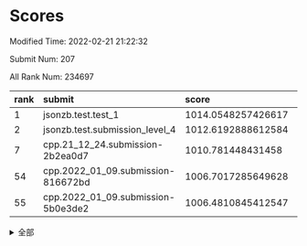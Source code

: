 # Scores

Modified Time: 2022-02-21 21:22:32

Submit Num: 207

All Rank Num: 234697

| rank |               submit               |       score        |       sigma        | pk_num |
| :--- | :--------------------------------- | :----------------- | :----------------- | :----- |
| 1    | jsonzb.test.test_1                 | 1014.0548257426617 | 0.8093355759861474 | 4532   |
| 2    | jsonzb.test.submission_level_4     | 1012.6192888612584 | 0.7939945491209595 | 4537   |
| 7    | cpp.21_12_24.submission-2b2ea0d7   | 1010.781448431458  | 0.7820853338783269 | 4541   |
| 54   | cpp.2022_01_09.submission-816672bd | 1006.7017285649628 | 0.7144550450924656 | 4535   |
| 55   | cpp.2022_01_09.submission-5b0e3de2 | 1006.4810845412547 | 0.728752951193612  | 4534   |


<details>
<summary>全部</summary>

| rank |                 submit                 |       score        |       sigma        | pk_num |
| :--- | :------------------------------------- | :----------------- | :----------------- | :----- |
| 1    | jsonzb.test.test_1                     | 1014.0548257426617 | 0.8093355759861474 | 4532   |
| 2    | jsonzb.test.submission_level_4         | 1012.6192888612584 | 0.7939945491209595 | 4537   |
| 3    | gobigger.level_3.submission_level_3_11 | 1010.9061544861113 | 0.7825082539939532 | 4532   |
| 4    | gobigger.level_3.submission_level_3_33 | 1010.8865981412213 | 0.7798489096586962 | 4536   |
| 5    | gobigger.level_3.submission_level_3_37 | 1010.833563766759  | 0.7755920089363426 | 4530   |
| 6    | gobigger.level_3.submission_level_3_23 | 1010.816383576382  | 0.7476002801732993 | 4533   |
| 7    | cpp.21_12_24.submission-2b2ea0d7       | 1010.781448431458  | 0.7820853338783269 | 4541   |
| 8    | gobigger.level_3.submission_level_3_48 | 1010.632285601796  | 0.7662806355274261 | 4539   |
| 9    | gobigger.level_3.submission_level_3_19 | 1010.6187914902048 | 0.7563349754455451 | 4536   |
| 10   | gobigger.level_3.submission_level_3_16 | 1010.5800869861159 | 0.757893024839428  | 4537   |
| 11   | gobigger.level_3.submission_level_3_31 | 1010.4910023203314 | 0.7860734788654573 | 4530   |
| 12   | gobigger.level_3.submission_level_3_27 | 1010.4420195019745 | 0.7541402892627833 | 4534   |
| 13   | gobigger.level_3.submission_level_3_43 | 1010.3432527597761 | 0.775237038653085  | 4536   |
| 14   | gobigger.level_3.submission_level_3_12 | 1010.2655496877578 | 0.7501481782972302 | 4529   |
| 15   | gobigger.level_3.submission_level_3_39 | 1010.2585839664096 | 0.763949439431175  | 4538   |
| 16   | gobigger.level_3.submission_level_3_24 | 1010.2252869352056 | 0.7589753123503066 | 4533   |
| 17   | gobigger.level_3.submission_level_3_20 | 1010.1511454164907 | 0.759475440971355  | 4537   |
| 18   | gobigger.level_3.submission_level_3_17 | 1010.1240939138703 | 0.7690297357384606 | 4531   |
| 19   | gobigger.level_3.submission_level_3_10 | 1010.0654345834727 | 0.7459115840181808 | 4538   |
| 20   | gobigger.level_3.submission_level_3_9  | 1010.0528605507316 | 0.752403305492502  | 4537   |
| 21   | gobigger.level_3.submission_level_3_25 | 1010.0250011294996 | 0.7601381403878485 | 4531   |
| 22   | gobigger.level_3.submission_level_3_21 | 1010.0006515278313 | 0.7481367949656506 | 4537   |
| 23   | gobigger.level_3.submission_level_3_38 | 1009.9767575304486 | 0.7645196656533377 | 4532   |
| 24   | gobigger.level_3.submission_level_3_46 | 1009.9524605668753 | 0.7592627962858515 | 4537   |
| 25   | gobigger.level_3.submission_level_3_41 | 1009.88420605009   | 0.7626814032985473 | 4538   |
| 26   | gobigger.level_3.submission_level_3_5  | 1009.7875850576203 | 0.768499753301598  | 4533   |
| 27   | gobigger.level_3.submission_level_3_0  | 1009.7861494030301 | 0.7686589847770308 | 4534   |
| 28   | gobigger.level_3.submission_level_3_36 | 1009.7486896425733 | 0.7462433058034164 | 4535   |
| 29   | gobigger.level_3.submission_level_3_1  | 1009.733305217465  | 0.7524618799501437 | 4538   |
| 30   | gobigger.level_3.submission_level_3_28 | 1009.6708444577029 | 0.755438591624145  | 4533   |
| 31   | gobigger.level_3.submission_level_3_6  | 1009.575237117775  | 0.7693366117990559 | 4532   |
| 32   | gobigger.level_3.submission_level_3_29 | 1009.5596897292894 | 0.7710007670860871 | 4536   |
| 33   | gobigger.level_3.submission_level_3_49 | 1009.5275501442734 | 0.770546139262694  | 4537   |
| 34   | gobigger.level_3.submission_level_3_4  | 1009.5234089151663 | 0.7459139588171759 | 4533   |
| 35   | gobigger.level_3.submission_level_3_32 | 1009.4677824525554 | 0.7379392622182861 | 4535   |
| 36   | gobigger.level_3.submission_level_3_8  | 1009.3996321088268 | 0.7517295472125981 | 4537   |
| 37   | gobigger.level_3.submission_level_3_47 | 1009.3819917914761 | 0.7499076418722941 | 4535   |
| 38   | gobigger.level_3.submission_level_3_34 | 1009.339398636444  | 0.7723098546155606 | 4539   |
| 39   | gobigger.level_3.submission_level_3_45 | 1009.3102699812076 | 0.747930401655147  | 4536   |
| 40   | gobigger.level_3.submission_level_3_42 | 1009.2636938412556 | 0.7560898453324493 | 4535   |
| 41   | gobigger.level_3.submission_level_3_22 | 1009.261569137979  | 0.7485824385799426 | 4537   |
| 42   | gobigger.level_3.submission_level_3_13 | 1009.2382723639058 | 0.7444905272906529 | 4537   |
| 43   | gobigger.level_3.submission_level_3_15 | 1009.2368328380621 | 0.737073637496713  | 4535   |
| 44   | gobigger.level_3.submission_level_3_18 | 1009.2348442670099 | 0.7517907428387476 | 4539   |
| 45   | gobigger.level_3.submission_level_3_35 | 1009.201539605216  | 0.7436023897020697 | 4534   |
| 46   | gobigger.level_3.submission_level_3_7  | 1009.1420147240563 | 0.762699350366905  | 4541   |
| 47   | gobigger.level_3.submission_level_3_26 | 1009.1216997381906 | 0.7475228466814451 | 4540   |
| 48   | gobigger.level_3.submission_level_3_44 | 1009.0266497614568 | 0.7512796609881979 | 4531   |
| 49   | gobigger.level_3.submission_level_3_2  | 1008.9378367837655 | 0.7418347938814539 | 4531   |
| 50   | gobigger.level_3.submission_level_3_14 | 1008.9055366863042 | 0.7695737958241007 | 4541   |
| 51   | gobigger.level_3.submission_level_3_3  | 1008.8277973134221 | 0.7520437058270302 | 4536   |
| 52   | gobigger.level_3.submission_level_3_30 | 1008.7885538979904 | 0.7441067483208917 | 4538   |
| 53   | gobigger.level_3.submission_level_3_40 | 1008.5299790099897 | 0.7384625580137141 | 4539   |
| 54   | cpp.2022_01_09.submission-816672bd     | 1006.7017285649628 | 0.7144550450924656 | 4535   |
| 55   | cpp.2022_01_09.submission-5b0e3de2     | 1006.4810845412547 | 0.728752951193612  | 4534   |
| 56   | gobigger.level_1.submission_level_1_1  | 1004.8316657066723 | 0.72469951270682   | 4537   |
| 57   | gobigger.level_1.submission_level_1_6  | 1004.688584113023  | 0.7202046998272184 | 4532   |
| 58   | gobigger.level_1.submission_level_1_13 | 1004.6379959311587 | 0.7251351150753244 | 4533   |
| 59   | gobigger.level_1.submission_level_1_45 | 1004.5437361016402 | 0.7182379640662351 | 4530   |
| 60   | gobigger.level_1.submission_level_1_3  | 1004.5003775028769 | 0.712117416552066  | 4530   |
| 61   | gobigger.level_1.submission_level_1_33 | 1004.4938037022625 | 0.7180955208567213 | 4539   |
| 62   | gobigger.level_1.submission_level_1_27 | 1004.4472563924571 | 0.7274910553984666 | 4535   |
| 63   | gobigger.level_1.submission_level_1_40 | 1004.4402319307575 | 0.7052678313164086 | 4536   |
| 64   | gobigger.level_1.submission_level_1_32 | 1004.4108451807438 | 0.7163363169079021 | 4538   |
| 65   | gobigger.level_1.submission_level_1_18 | 1004.3782004026207 | 0.7112123141500771 | 4536   |
| 66   | gobigger.level_1.submission_level_1_8  | 1004.3140194034517 | 0.7202507760453299 | 4536   |
| 67   | gobigger.level_1.submission_level_1_12 | 1004.2541027017552 | 0.7275122102024794 | 4537   |
| 68   | gobigger.level_1.submission_level_1_4  | 1004.2347044578397 | 0.7093241105306568 | 4534   |
| 69   | gobigger.level_1.submission_level_1_41 | 1004.1848357913256 | 0.7237106255230816 | 4538   |
| 70   | gobigger.level_1.submission_level_1_14 | 1004.0850507421836 | 0.7168037094983302 | 4534   |
| 71   | gobigger.level_1.submission_level_1_22 | 1004.0761739111217 | 0.7083591839138412 | 4534   |
| 72   | gobigger.level_1.submission_level_1_37 | 1003.703983083442  | 0.7194675305273182 | 4536   |
| 73   | gobigger.level_1.submission_level_1_38 | 1003.6483370506807 | 0.710863952761991  | 4534   |
| 74   | gobigger.level_1.submission_level_1_24 | 1003.6390029013975 | 0.7169887309068367 | 4540   |
| 75   | gobigger.level_1.submission_level_1_11 | 1003.5932215051672 | 0.7214691712280242 | 4528   |
| 76   | gobigger.level_1.submission_level_1_39 | 1003.4714336023    | 0.7141731049782736 | 4536   |
| 77   | gobigger.level_1.submission_level_1_48 | 1003.4647695566671 | 0.7229477729294852 | 4535   |
| 78   | gobigger.level_1.submission_level_1_47 | 1003.4330304586274 | 0.7124007108430765 | 4539   |
| 79   | gobigger.level_1.submission_level_1_16 | 1003.3699450043656 | 0.7242938953845978 | 4537   |
| 80   | gobigger.level_1.submission_level_1_30 | 1003.3369999547482 | 0.7275792446900522 | 4533   |
| 81   | gobigger.level_1.submission_level_1_26 | 1003.1440944330217 | 0.7205025205229715 | 4542   |
| 82   | gobigger.level_1.submission_level_1_23 | 1003.1292165337674 | 0.7054340561237215 | 4537   |
| 83   | gobigger.level_1.submission_level_1_28 | 1003.1056568382218 | 0.7242551937302796 | 4537   |
| 84   | gobigger.level_1.submission_level_1_21 | 1003.1051542966087 | 0.7117731965481163 | 4531   |
| 85   | gobigger.level_1.submission_level_1_5  | 1003.0557126994853 | 0.7221013007327411 | 4534   |
| 86   | gobigger.level_1.submission_level_1_17 | 1002.9730864536198 | 0.7125499023625042 | 4539   |
| 87   | gobigger.level_1.submission_level_1_9  | 1002.9550917914158 | 0.7142909355586189 | 4529   |
| 88   | gobigger.level_1.submission_level_1_35 | 1002.8938176041916 | 0.7099294705111421 | 4531   |
| 89   | gobigger.level_1.submission_level_1_15 | 1002.8473581927008 | 0.7132005768716831 | 4531   |
| 90   | gobigger.level_1.submission_level_1_31 | 1002.7719643549148 | 0.7141813149406919 | 4535   |
| 91   | gobigger.level_1.submission_level_1_34 | 1002.7206670727797 | 0.7204190353068699 | 4532   |
| 92   | gobigger.level_1.submission_level_1_36 | 1002.6804995569951 | 0.7084891701107059 | 4538   |
| 93   | gobigger.level_1.submission_level_1_20 | 1002.6210073849402 | 0.7066156177230858 | 4538   |
| 94   | gobigger.level_1.submission_level_1_49 | 1002.6121106365459 | 0.7081329380715755 | 4539   |
| 95   | gobigger.level_1.submission_level_1_2  | 1002.4809726619227 | 0.7113288795314445 | 4537   |
| 96   | gobigger.level_1.submission_level_1_44 | 1002.4419129738004 | 0.7114449848174749 | 4536   |
| 97   | gobigger.level_1.submission_level_1_0  | 1002.405380900414  | 0.7120580178966437 | 4537   |
| 98   | gobigger.level_1.submission_level_1_29 | 1002.3934134014262 | 0.6980057254918937 | 4529   |
| 99   | gobigger.level_1.submission_level_1_19 | 1002.3196113078553 | 0.7084846831379282 | 4536   |
| 100  | gobigger.level_1.submission_level_1_10 | 1002.2967125748443 | 0.7224642236246984 | 4536   |
| 101  | gobigger.level_1.submission_level_1_46 | 1002.2156674290226 | 0.7113595208504558 | 4543   |
| 102  | gobigger.level_1.submission_level_1_7  | 1002.1936859562584 | 0.7121052245700104 | 4534   |
| 103  | gobigger.level_1.submission_level_1_25 | 1001.7971848008197 | 0.7095937598587643 | 4539   |
| 104  | gobigger.level_1.submission_level_1_42 | 1001.6081586463432 | 0.7166389407763682 | 4531   |
| 105  | gobigger.level_1.submission_level_1_43 | 1001.0894381479598 | 0.7077294875541187 | 4528   |
| 106  | gobigger.random.submission_random_27   | 998.1266950186757  | 0.7173739724809368 | 4537   |
| 107  | gobigger.random.submission_random_1    | 997.3628370391841  | 0.7108771224325874 | 4532   |
| 108  | gobigger.random.submission_random_18   | 997.1057915147118  | 0.7064628322018226 | 4542   |
| 109  | gobigger.random.submission_random_24   | 996.9731810343894  | 0.6950369517660931 | 4533   |
| 110  | gobigger.random.submission_random_47   | 996.8889705900904  | 0.7062108221691175 | 4538   |
| 111  | gobigger.random.submission_random_42   | 996.7574679429781  | 0.699172896284528  | 4538   |
| 112  | gobigger.random.submission_random_19   | 996.6739642388088  | 0.7008550948475217 | 4538   |
| 113  | gobigger.random.submission_random_28   | 996.640714444215   | 0.7057545108945477 | 4533   |
| 114  | gobigger.random.submission_random_6    | 996.6113474978517  | 0.711968249981219  | 4538   |
| 115  | gobigger.random.submission_random_12   | 996.5418000208276  | 0.6987195649584454 | 4536   |
| 116  | gobigger.random.submission_random_17   | 996.5371090066083  | 0.6974606235603421 | 4535   |
| 117  | gobigger.random.submission_random_16   | 996.4952880271351  | 0.717862823063721  | 4538   |
| 118  | gobigger.random.submission_random_31   | 996.440309339645   | 0.7139494740824157 | 4535   |
| 119  | gobigger.random.submission_random_13   | 996.4302219479492  | 0.7201493839053721 | 4535   |
| 120  | gobigger.random.submission_random_23   | 996.2309852977392  | 0.7075368713401048 | 4539   |
| 121  | gobigger.random.submission_random_44   | 996.2129755816121  | 0.7111335999136323 | 4539   |
| 122  | gobigger.random.submission_random_46   | 996.2125062740015  | 0.7247355231035726 | 4538   |
| 123  | gobigger.random.submission_random_20   | 996.1385642454732  | 0.7140223329305215 | 4534   |
| 124  | gobigger.random.submission_random_14   | 996.0996943871774  | 0.7111129152115656 | 4536   |
| 125  | gobigger.random.submission_random_43   | 996.0900893903528  | 0.7104467083914177 | 4536   |
| 126  | gobigger.random.submission_random_4    | 996.0443031397067  | 0.7163799573199248 | 4535   |
| 127  | gobigger.random.submission_random_15   | 996.0042790337887  | 0.720872808941054  | 4534   |
| 128  | gobigger.random.submission_random_7    | 995.9899814575596  | 0.7041221998251884 | 4536   |
| 129  | gobigger.random.submission_random_30   | 995.9281759445004  | 0.7160936403516789 | 4534   |
| 130  | gobigger.random.submission_random_8    | 995.9155671283269  | 0.7105301543316292 | 4538   |
| 131  | gobigger.random.submission_random_3    | 995.8972312861268  | 0.7199712840648768 | 4540   |
| 132  | gobigger.random.submission_random_11   | 995.7735395866066  | 0.7091166101579899 | 4535   |
| 133  | gobigger.random.submission_random_22   | 995.7582379186275  | 0.7061307142932113 | 4535   |
| 134  | gobigger.random.submission_random_21   | 995.7315410839284  | 0.7224671876208992 | 4537   |
| 135  | gobigger.random.submission_random_5    | 995.5997493410549  | 0.7020271472095362 | 4536   |
| 136  | gobigger.random.submission_random_41   | 995.5851960675228  | 0.7063406033072135 | 4533   |
| 137  | gobigger.random.submission_random_2    | 995.567079469381   | 0.7139311316068944 | 4532   |
| 138  | gobigger.random.submission_random_26   | 995.5453964579723  | 0.7076069307674026 | 4536   |
| 139  | gobigger.random.submission_random_32   | 995.5379067302327  | 0.6985613236829931 | 4532   |
| 140  | gobigger.random.submission_random_36   | 995.4952236121669  | 0.7096739275644024 | 4539   |
| 141  | gobigger.random.submission_random_29   | 995.492089425005   | 0.7161046064090543 | 4533   |
| 142  | gobigger.random.submission_random_35   | 995.4700277951447  | 0.7009419449788488 | 4538   |
| 143  | gobigger.random.submission_random_34   | 995.3395806315568  | 0.7240217522042656 | 4532   |
| 144  | gobigger.random.submission_random_25   | 995.3257394054882  | 0.7165437740607203 | 4536   |
| 145  | gobigger.random.submission_random_38   | 995.322344642893   | 0.718645631710174  | 4539   |
| 146  | gobigger.random.submission_random_40   | 995.3172026305505  | 0.7168850071793844 | 4532   |
| 147  | gobigger.random.submission_random_45   | 995.3027934437107  | 0.7266392301176758 | 4535   |
| 148  | gobigger.random.submission_random_48   | 995.2863801209772  | 0.7154239937510143 | 4533   |
| 149  | gobigger.random.submission_random_39   | 995.2289284562164  | 0.7258092298885417 | 4529   |
| 150  | gobigger.random.submission_random_10   | 995.1998080510695  | 0.7203022178832184 | 4536   |
| 151  | gobigger.random.submission_random_0    | 994.9303462832764  | 0.7277102384380487 | 4539   |
| 152  | gobigger.random.submission_random_9    | 994.8995070248567  | 0.7224047659089831 | 4535   |
| 153  | gobigger.random.submission_random_37   | 994.8669557695056  | 0.7172131976427053 | 4537   |
| 154  | gobigger.random.submission_random_33   | 994.7702783927191  | 0.7131789647042589 | 4535   |
| 155  | gobigger.level_2.submission_level_2_47 | 994.1515761184002  | 0.7188570690552513 | 4538   |
| 156  | gobigger.level_2.submission_level_2_13 | 994.0399898064688  | 0.716783523703642  | 4539   |
| 157  | gobigger.random.submission_random_49   | 993.911766780129   | 0.7272006401858071 | 4538   |
| 158  | gobigger.level_2.submission_level_2_12 | 993.7882382418892  | 0.7229657128383306 | 4537   |
| 159  | gobigger.level_2.submission_level_2_24 | 993.5891454984603  | 0.7285602552370036 | 4535   |
| 160  | gobigger.level_2.submission_level_2_30 | 993.379495487207   | 0.7197619494459876 | 4536   |
| 161  | gobigger.level_2.submission_level_2_3  | 993.3666291082387  | 0.7389401191358642 | 4530   |
| 162  | gobigger.level_2.submission_level_2_4  | 993.3300628681     | 0.7338984989042644 | 4536   |
| 163  | gobigger.level_2.submission_level_2_40 | 993.3102639590131  | 0.7304145731631789 | 4537   |
| 164  | gobigger.level_2.submission_level_2_29 | 993.2851294380106  | 0.7402108775387551 | 4534   |
| 165  | gobigger.level_2.submission_level_2_2  | 993.0600686098513  | 0.7304149241151413 | 4528   |
| 166  | gobigger.level_2.submission_level_2_37 | 993.020179902758   | 0.7403579330160781 | 4537   |
| 167  | gobigger.level_2.submission_level_2_22 | 992.96510252862    | 0.7474502341699704 | 4537   |
| 168  | gobigger.level_2.submission_level_2_11 | 992.7459045838607  | 0.7449598932863749 | 4530   |
| 169  | gobigger.level_2.submission_level_2_18 | 992.6912935947859  | 0.7407218587051035 | 4538   |
| 170  | gobigger.level_2.submission_level_2_16 | 992.6619734973676  | 0.7323471502294228 | 4530   |
| 171  | gobigger.level_2.submission_level_2_26 | 992.6275249812586  | 0.7320782228301893 | 4533   |
| 172  | gobigger.level_2.submission_level_2_23 | 992.5757464485957  | 0.74335828365381   | 4535   |
| 173  | gobigger.level_2.submission_level_2_14 | 992.4752900965848  | 0.7412160277874308 | 4537   |
| 174  | gobigger.level_2.submission_level_2_34 | 992.4331146776326  | 0.7278504343157568 | 4534   |
| 175  | gobigger.level_2.submission_level_2_17 | 992.3007947692372  | 0.7331852353400642 | 4535   |
| 176  | gobigger.level_2.submission_level_2_5  | 992.2972243947455  | 0.7470026074544094 | 4533   |
| 177  | gobigger.level_2.submission_level_2_45 | 992.2394873893332  | 0.7540094787818256 | 4533   |
| 178  | gobigger.level_2.submission_level_2_15 | 992.2327245872868  | 0.7484523063924291 | 4536   |
| 179  | gobigger.level_2.submission_level_2_49 | 992.2004787951533  | 0.7478548208835936 | 4535   |
| 180  | gobigger.level_2.submission_level_2_48 | 992.1857687516972  | 0.7492549484567171 | 4533   |
| 181  | gobigger.level_2.submission_level_2_8  | 992.1816806056243  | 0.747123121353973  | 4538   |
| 182  | gobigger.level_2.submission_level_2_20 | 992.1816742973438  | 0.7682190047392311 | 4534   |
| 183  | gobigger.level_2.submission_level_2_0  | 992.0867879745193  | 0.7855335336641858 | 4536   |
| 184  | gobigger.level_2.submission_level_2_43 | 992.0483406469499  | 0.7428998381809936 | 4539   |
| 185  | gobigger.level_2.submission_level_2_46 | 991.9677431300561  | 0.7539945894025045 | 4533   |
| 186  | gobigger.level_2.submission_level_2_41 | 991.8939928666331  | 0.7357275505806309 | 4537   |
| 187  | gobigger.level_2.submission_level_2_39 | 991.8920136729529  | 0.7477397822995793 | 4535   |
| 188  | gobigger.level_2.submission_level_2_35 | 991.8896470235982  | 0.7726578305758737 | 4535   |
| 189  | gobigger.level_2.submission_level_2_42 | 991.8747173836052  | 0.7537576016647703 | 4537   |
| 190  | gobigger.level_2.submission_level_2_21 | 991.8008419964852  | 0.7762751700328967 | 4527   |
| 191  | gobigger.level_2.submission_level_2_9  | 991.7942535309185  | 0.7459040083142738 | 4536   |
| 192  | gobigger.level_2.submission_level_2_1  | 991.7693452242954  | 0.7493743497431828 | 4532   |
| 193  | gobigger.level_2.submission_level_2_33 | 991.6539491021167  | 0.7882302280841121 | 4538   |
| 194  | gobigger.level_2.submission_level_2_32 | 991.6265606378474  | 0.7535740985020055 | 4537   |
| 195  | gobigger.level_2.submission_level_2_7  | 991.6043490234289  | 0.7592758486060562 | 4529   |
| 196  | gobigger.level_2.submission_level_2_6  | 991.6035583118819  | 0.7508948889735783 | 4536   |
| 197  | gobigger.level_2.submission_level_2_31 | 991.5800678848668  | 0.7568992344620759 | 4531   |
| 198  | gobigger.level_2.submission_level_2_38 | 991.444999553464   | 0.7417012745129328 | 4540   |
| 199  | gobigger.level_2.submission_level_2_10 | 991.3917088159934  | 0.74498866266701   | 4540   |
| 200  | gobigger.level_2.submission_level_2_36 | 991.3404156515202  | 0.748111011340854  | 4532   |
| 201  | gobigger.level_2.submission_level_2_25 | 990.8561827685229  | 0.7673674866603715 | 4532   |
| 202  | gobigger.level_2.submission_level_2_19 | 990.584959494604   | 0.7461462719128783 | 4530   |
| 203  | gobigger.level_2.submission_level_2_44 | 990.4226408815684  | 0.7666763261643985 | 4536   |
| 204  | gobigger.level_2.submission_level_2_28 | 990.0772747569428  | 0.7641279823175837 | 4533   |
| 205  | gobigger.level_2.submission_level_2_27 | 990.0199776360502  | 0.7914245171606497 | 4531   |
| 206  | gobigger.none.submission_none_0        | 978.9662232764596  | 1.1378359354518837 | 4534   |
| 207  | gobigger.none.submission_none_1        | 976.9795086871965  | 1.3040252702946222 | 4535   |

</details>